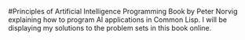 #Principles of Artificial Intelligence Programming
Book by Peter Norvig explaining how to program AI applications in Common Lisp. I will
be displaying my solutions to the problem sets in this book online.

